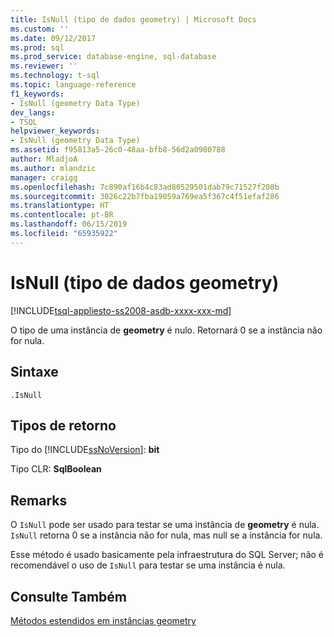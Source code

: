 ```yaml
---
title: IsNull (tipo de dados geometry) | Microsoft Docs
ms.custom: ''
ms.date: 09/12/2017
ms.prod: sql
ms.prod_service: database-engine, sql-database
ms.reviewer: ''
ms.technology: t-sql
ms.topic: language-reference
f1_keywords:
- IsNull (geometry Data Type)
dev_langs:
- TSQL
helpviewer_keywords:
- IsNull (geometry Data Type)
ms.assetid: f95813a5-26c0-48aa-bfb8-56d2a0980788
author: MladjoA
ms.author: mlandzic
manager: craigg
ms.openlocfilehash: 7c890af16b4c83ad80529501dab79c71527f208b
ms.sourcegitcommit: 3026c22b7fba19059a769ea5f367c4f51efaf286
ms.translationtype: HT
ms.contentlocale: pt-BR
ms.lasthandoff: 06/15/2019
ms.locfileid: "65935922"
---
```

# <a name="isnull-geometry-data-type"></a>IsNull (tipo de dados geometry)
[!INCLUDE[tsql-appliesto-ss2008-asdb-xxxx-xxx-md](../../includes/tsql-appliesto-ss2008-asdb-xxxx-xxx-md.md)]

O tipo de uma instância de **geometry** é nulo. Retornará 0 se a instância não for nula.
  
## <a name="syntax"></a>Sintaxe  
  
```  
.IsNull  
```  
  
## <a name="return-types"></a>Tipos de retorno  
 Tipo do [!INCLUDE[ssNoVersion](../../includes/ssnoversion-md.md)]: **bit**  
  
 Tipo CLR: **SqlBoolean**  
  
## <a name="remarks"></a>Remarks  
 O `IsNull` pode ser usado para testar se uma instância de **geometry** é nula. `IsNull` retorna 0 se a instância não for nula, mas null se a instância for nula.  
  
 Esse método é usado basicamente pela infraestrutura do SQL Server; não é recomendável o uso de `IsNull` para testar se uma instância é nula.  
  

## <a name="see-also"></a>Consulte Também  
 [Métodos estendidos em instâncias geometry](../../t-sql/spatial-geometry/extended-methods-on-geometry-instances.md)  
  
  

